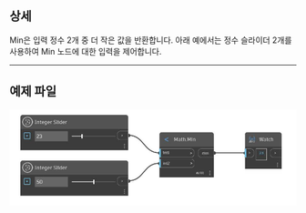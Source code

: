 ## 상세
Min은 입력 정수 2개 중 더 작은 값을 반환합니다. 아래 예에서는 정수 슬라이더 2개를 사용하여 Min 노드에 대한 입력을 제어합니다.
___
## 예제 파일

![Min (int1, int2)](./DSCore.Math.Min(int1,%20int2)_img.jpg)

